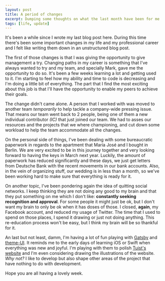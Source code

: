 ```yaml
---
layout: post
title: A period of changes
excerpt: Dumping some thoughts on what the last month have been for me in my personal and professional life.
tags: [life, update]
---
```


It's been a while since I wrote my last blog post here.
During this time there's been some important changes in my life and my professional career and I felt like writing them down in an unstructured blog post.

The first of those changes is that I was giving the opportunity to give management a try.
Changing paths in my career is something that I've always wanted to try and my team,
and specially Mark,
gave me the opportunity to do so.
It's been a few weeks learning a lot and getting used to it.
I'm starting to feel how my ability and time to code is decreasing and I'm doing a little bit of everything.
The part that I find the most exciting about this job is that I'll have the opportunity to enable my peers to achieve their goals.

The change didn't came alone.
A person that I worked with was moved to another team _temporarily_ to help tackle a company-wide pressing issue.
That means our team went back to 2 people,
being one of them a new individual contributor _(IC)_ that just joined our team.
We had to asses our resources and the projects that we where championing, and cut down some workload to help the team accommodate all the changes.

On the personal side of things,
I've been dealing with some bureaucratic paperwork in regards to the apartment that María José and I bought in Berlin.
We are very excited to be in this journey together and very looking forward to having the keys in March next year.
Luckily,
the amount of paperwork has reduced significantly and these days,
we just get letters from Deutsche Bank with the recent movements in our bank accounts.
Also,
in the vein of organizing stuff,
our wedding is in less than a month,
so we've been working hard to make sure that everything is ready for it.

On another topic,
I've been pondering again the idea of quitting social networks.
I keep thinking they are not doing any good to my brain and that they put something on me which I don't like:
**constantly seeking recognition and approval**.
For some people it might just be ok, but I don't want my brain to only be ok when it has doses of those.
I closed, **again**, my Facebook account,
and reduced my usage of Twitter.
The time that I used to spend on those places,
I spend it drawing or just not doing anything.
This re-education process won't be easy,
but I think my brain will be so thankful for it.

An last but not least, damm, I'm having a lot of fun playing with [Gatsby](https://www.gatsbyjs.org/) and [theme-UI](https://theme-ui.com/).
It reminds me to the early days of learning iOS or Swift when everything was new and joyful.
I'm playing with them to polish [Tuist's website](https://tuist.io) and I'm even considering drawing the illustrations of the website. _Why not?_ I like to develop but also shape other areas of the project that have nothing to do with development.

Hope you are all having a lovely week.
